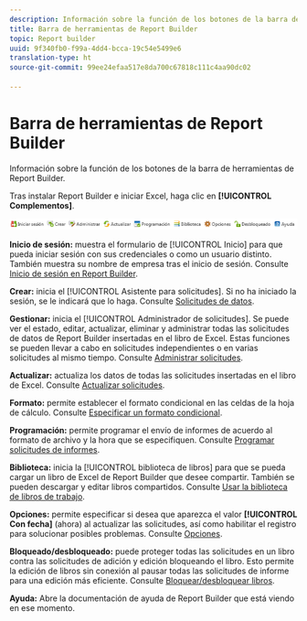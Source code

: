 ```yaml
---
description: Información sobre la función de los botones de la barra de herramientas de Report Builder.
title: Barra de herramientas de Report Builder
topic: Report builder
uuid: 9f340fb0-f99a-4dd4-bcca-19c54e5499e6
translation-type: ht
source-git-commit: 99ee24efaa517e8da700c67818c111c4aa90dc02

---
```



# Barra de herramientas de Report Builder

Información sobre la función de los botones de la barra de herramientas de Report Builder.

Tras instalar Report Builder e iniciar Excel, haga clic en **[!UICONTROL Complementos]**.

![](assets/report_builder_toolbar.png)

**Inicio de sesión:** muestra el formulario de [!UICONTROL Inicio] para que pueda iniciar sesión con sus credenciales o como un usuario distinto. También muestra su nombre de empresa tras el inicio de sesión. Consulte [Inicio de sesión en Report Builder](/help/analyze/report-builder/setup/t-loggin-in-to-reportbuilder.md).

**Crear:** inicia el [!UICONTROL Asistente para solicitudes]. Si no ha iniciado la sesión, se le indicará que lo haga. Consulte [Solicitudes de datos](/help/analyze/report-builder/data-requests/data-requests.md).

**Gestionar:** inicia el [!UICONTROL Administrador de solicitudes]. Se puede ver el estado, editar, actualizar, eliminar y administrar todas las solicitudes de datos de Report Builder insertadas en el libro de Excel. Estas funciones se pueden llevar a cabo en solicitudes independientes o en varias solicitudes al mismo tiempo. Consulte [Administrar solicitudes](/help/analyze/report-builder/manage-requests/r-arb-manage-requests.md).

**Actualizar:** actualiza los datos de todas las solicitudes insertadas en el libro de Excel. Consulte [Actualizar solicitudes](/help/analyze/report-builder/manage-requests/t-refresh-a-request.md).

**Formato:** permite establecer el formato condicional en las celdas de la hoja de cálculo. Consulte [Especificar un formato condicional](/help/analyze/report-builder/manage-requests/specify-conditional-formatting.md).

**Programación:** permite programar el envío de informes de acuerdo al formato de archivo y la hora que se especifiquen. Consulte [Programar solicitudes de informes](/help/analyze/report-builder/schedule-report-requests.md).

**Biblioteca:** inicia la [!UICONTROL biblioteca de libros] para que se pueda cargar un libro de Excel de Report Builder que desee compartir. También se pueden descargar y editar libros compartidos. Consulte [Usar la biblioteca de libros de trabajo](/help/analyze/report-builder/workbook-library/t-upload-a-workbook.md).

**Opciones:** permite especificar si desea que aparezca el valor **[!UICONTROL Con fecha]** (ahora) al actualizar las solicitudes, así como habilitar el registro para solucionar posibles problemas. Consulte [Opciones](/help/analyze/report-builder/options.md).

**Bloqueado/desbloqueado:** puede proteger todas las solicitudes en un libro contra las solicitudes de adición y edición bloqueando el libro. Esto permite la edición de libros sin conexión al pausar todas las solicitudes de informe para una edición más eficiente. Consulte [Bloquear/desbloquear libros](/help/analyze/report-builder/workbook-library/protect-wb.md).

**Ayuda:** Abre la documentación de ayuda de Report Builder que está viendo en ese momento.
